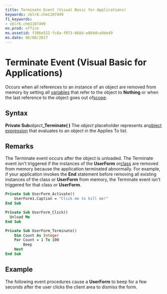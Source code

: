 ```yaml
---
title: Terminate Event (Visual Basic for Applications)
keywords: vblr6.chm1107499
f1_keywords:
- vblr6.chm1107499
ms.prod: office
ms.assetid: f386e522-fc8a-f073-668d-e804dca9de49
ms.date: 06/08/2017
---
```



# Terminate Event (Visual Basic for Applications)



Occurs when all references to an instance of an object are removed from memory by setting all [variables](../../Glossary/vbe-glossary.md) that refer to the object to **Nothing** or when the last reference to the object goes out of[scope](../../Glossary/vbe-glossary.md).

## Syntax

**Private Sub**_object_**_Terminate( )**
The  _object_ placeholder represents an[object expression](../../Glossary/vbe-glossary.md) that evaluates to an object in the Applies To list.

## Remarks

The Terminate event occurs after the object is unloaded. The Terminate event isn't triggered if the instances of the  **UserForm** or[class](../../Glossary/vbe-glossary.md) are removed from memory because the application terminated abnormally. For example, if your application invokes the **End** statement before removing all existing instances of the class or **UserForm** from memory, the Terminate event isn't triggered for that class or **UserForm**.



```vb
Private Sub UserForm_Activate()
    UserForm1.Caption = "Click me to kill me!"
End Sub

Private Sub UserForm_Click()
  Unload Me
End Sub

Private Sub UserForm_Terminate()
    Dim Count As Integer
    For Count = 1 To 100
        Beep
    Next
End Sub
```


## Example

The following event procedures cause a  **UserForm** to beep for a few seconds after the user clicks the client area to dismiss the form.


